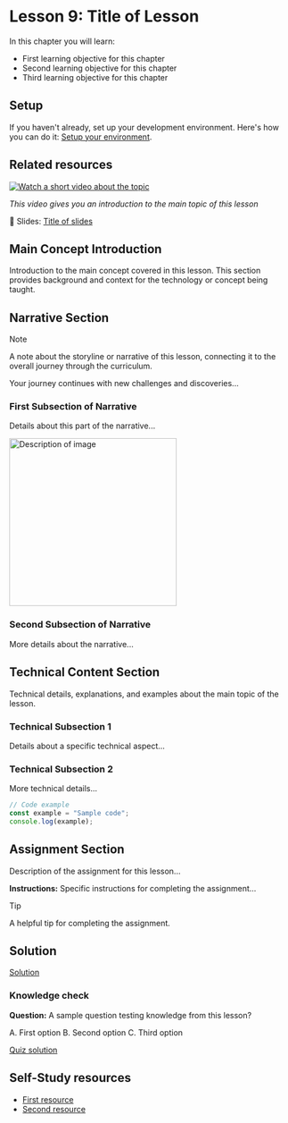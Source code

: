 # Lesson 9: Title of Lesson

In this chapter you will learn:

- First learning objective for this chapter
- Second learning objective for this chapter
- Third learning objective for this chapter

## Setup

If you haven't already, set up your development environment. Here's how you can do it: [Setup your environment](/docs/setup/README.md).

## Related resources

[![Watch a short video about the topic](https://img.youtube.com/vi/VIDEO_ID_HERE/0.jpg)](https://www.youtube.com/watch?v=VIDEO_ID_HERE)

_This video gives you an introduction to the main topic of this lesson_

💼 Slides: [Title of slides](../../videos/slides/SLIDE_FILENAME.pptx)

## Main Concept Introduction

Introduction to the main concept covered in this lesson. This section provides background and context for the technology or concept being taught.

## Narrative Section

> [!NOTE] 
> A note about the storyline or narrative of this lesson, connecting it to the overall journey through the curriculum.

Your journey continues with new challenges and discoveries...

### First Subsection of Narrative

Details about this part of the narrative...

<div>
   <img src="./assets/image1.png" alt="Description of image" width="300">
</div>

### Second Subsection of Narrative

More details about the narrative...

## Technical Content Section

Technical details, explanations, and examples about the main topic of the lesson.

### Technical Subsection 1

Details about a specific technical aspect...

### Technical Subsection 2

More technical details...

```JavaScript
// Code example
const example = "Sample code";
console.log(example);
```

## Assignment Section

Description of the assignment for this lesson...

**Instructions:** Specific instructions for completing the assignment...

> [!TIP] 
> A helpful tip for completing the assignment.

## Solution

[Solution](./solution/solution.md)

### Knowledge check

**Question:** A sample question testing knowledge from this lesson?

A. First option
B. Second option
C. Third option

[Quiz solution](./solution/solution-quiz.md)

## Self-Study resources

- [First resource](URL_HERE)
- [Second resource](URL_HERE)